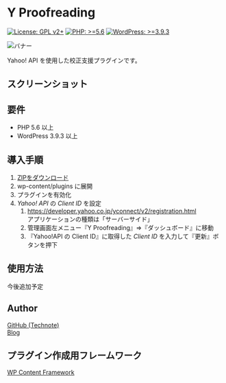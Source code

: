 # Y Proofreading

[![License: GPL v2+](https://img.shields.io/badge/License-GPL%20v2%2B-blue.svg)](http://www.gnu.org/licenses/gpl-2.0.html)
[![PHP: >=5.6](https://img.shields.io/badge/PHP-%3E%3D5.6-orange.svg)](http://php.net/)
[![WordPress: >=3.9.3](https://img.shields.io/badge/WordPress-%3E%3D3.9.3-brightgreen.svg)](https://wordpress.org/)

![バナー](https://raw.githubusercontent.com/technote-space/y-proofreading/images/assets/banner-772x250.png)

Yahoo! API を使用した校正支援プラグインです。

## スクリーンショット

## 要件
- PHP 5.6 以上
- WordPress 3.9.3 以上

## 導入手順
1. [ZIPをダウンロード](https://github.com/technote-space/y-proofreading/archive/master.zip)
2. wp-content/plugins に展開
3. プラグインを有効化 
4. *Yahoo! API* の *Client ID* を設定  
    1. https://developer.yahoo.co.jp/yconnect/v2/registration.html  
        アプリケーションの種類は「サーバーサイド」
    2. 管理画面左メニュー『Y Proofreading』⇒『ダッシュボード』に移動
    3. 『Yahoo!API の Client ID』に取得した *Client ID* を入力して『更新』ボタンを押下

## 使用方法
今後追加予定

## Author
[GitHub (Technote)](https://github.com/technote-space)  
[Blog](https://technote.space)

## プラグイン作成用フレームワーク
[WP Content Framework](https://github.com/wp-content-framework/core)
